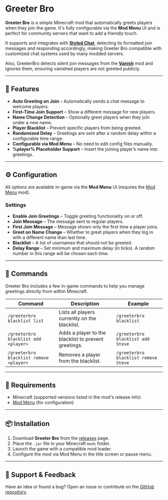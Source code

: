 # Greeter Bro

**Greeter Bro** is a simple Minecraft mod that automatically greets players when they join the game. It's fully configurable via the **Mod Menu** UI and is perfect for community servers that want to add a friendly touch.

It supports and integrates with [**Styled Chat**](https://modrinth.com/mod/styled-chat), detecting its formatted join messages and responding accordingly, making Greeter Bro compatible with customized chat systems used by many modded servers.

Also, GreeterBro detects silent join messages from the [**Vanish**](https://modrinth.com/mod/vanish) mod and ignores them, ensuring vanished players are not greeted publicly.

---

## 🎉 Features

- **Auto Greeting on Join** – Automatically sends a chat message to welcome players.
- **First-Time Join Support** – Show a different message for new players.
- **Name Change Detection** – Optionally greet players when they join under a new name.
- **Player Blacklist** – Prevent specific players from being greeted.
- **Randomized Delay** – Greetings are sent after a random delay within a configurable time range.
- **Configurable via Mod Menu** – No need to edit config files manually.
- **%player% Placeholder Support** – Insert the joining player’s name into greetings.

---

## ⚙️ Configuration

All options are available in-game via the **Mod Menu** UI (requires the [Mod Menu](https://modrinth.com/mod/modmenu) mod).

### Settings

- **Enable Join Greetings** – Toggle greeting functionality on or off.
- **Join Message** – The message sent to regular players.
- **First Join Message** – Message shown only the first time a player joins.
- **Greet on Name Change** – Whether to greet players when they log in with a different name than last time.
- **Blacklist** – A list of usernames that should not be greeted.
- **Delay Range** – Set minimum and maximum delay (in ticks). A random number in this range will be chosen each time.

---

## 📘 Commands

Greeter Bro includes a few in-game commands to help you manage greetings directly from within Minecraft.

| Command                                  | Description                                               | Example                              |
|------------------------------------------|-----------------------------------------------------------|--------------------------------------|
| `/greeterbro blacklist list`             | Lists all players currently on the blacklist.             | `/greeterbro blacklist`              |
| `/greeterbro blacklist add <player>`     | Adds a player to the blacklist to prevent greetings.      | `/greeterbro blacklist add Steve`    |
| `/greeterbro blacklist remove <player>`  | Removes a player from the blacklist.                      | `/greeterbro blacklist remove Steve` |


---

## 🧩 Requirements

- Minecraft (supported versions listed in the mod's release info)
- [Mod Menu](https://modrinth.com/mod/modmenu) (for configuration)

---

## 📦 Installation

1. Download **Greeter Bro** from the [releases](https://modrinth.com/mod/greeterbro/versions) page.
2. Place the `.jar` file in your Minecraft `mods` folder.
3. Launch the game with a compatible mod loader.
4. Configure the mod via Mod Menu in the title screen or pause menu.

---

## 🙋 Support & Feedback

Have an idea or found a bug? Open an issue or contribute on the [GitHub repository](https://github.com/OrdinarySMP/GreeterBro).
